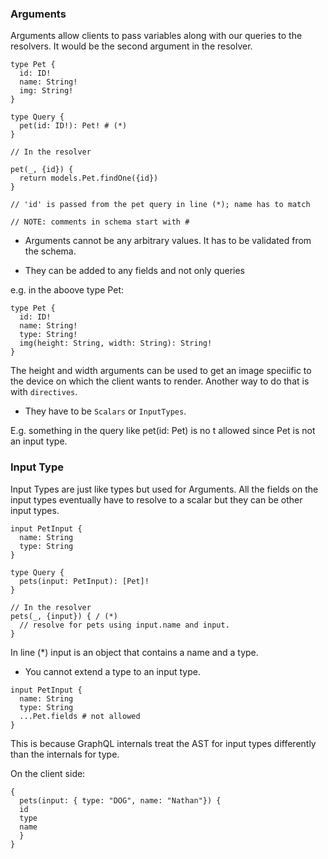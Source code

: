 ### Arguments

Arguments allow clients to pass variables along with our queries to the resolvers. It would be the second argument in the resolver.

```
type Pet {
  id: ID!
  name: String!
  img: String!
}

type Query {
  pet(id: ID!): Pet! # (*)
}

// In the resolver

pet(_, {id}) {
  return models.Pet.findOne({id})
}

// 'id' is passed from the pet query in line (*); name has to match

// NOTE: comments in schema start with #
```

- Arguments cannot be any arbitrary values. It has to be validated from the schema.

- They can be added to any fields and not only queries

e.g. in the aboove type Pet:

```
type Pet {
  id: ID!
  name: String!
  type: String!
  img(height: String, width: String): String!
}
```
The height and width arguments can be used to get an image speciific to the device on which the client wants to render. Another way to do that is with `directives`.


- They have to be `Scalars` or `InputTypes`.

E.g. something in the query like pet(id: Pet) is no t allowed since Pet is not an input type.

### Input Type

Input Types are just like types but used for Arguments. All the fields on the input types eventually have to resolve to a scalar but they can be other input types.

```
input PetInput {
  name: String
  type: String
}

type Query {
  pets(input: PetInput): [Pet]!
}

// In the resolver
pets(_, {input}) { / (*)
  // resolve for pets using input.name and input.
}
```

In line (*) input is an object that contains a name and a type.

- You cannot extend a type to an input type.

```
input PetInput {
  name: String
  type: String
  ...Pet.fields # not allowed
}
```

This is because GraphQL internals treat the AST for input types differently than the internals for type.

On the client side: 

```
{
  pets(input: { type: "DOG", name: "Nathan"}) {
  id
  type
  name
  }
}
```